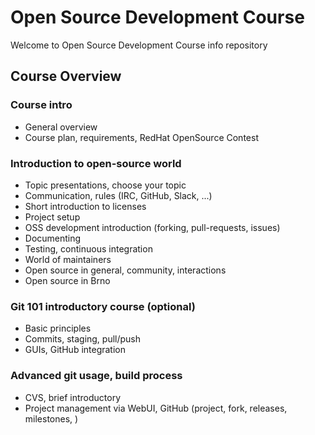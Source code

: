 # Open Source Development Course

Welcome to Open Source Development Course info repository

## Course Overview

### Course intro
   - General overview
   - Course plan, requirements, RedHat OpenSource Contest

### Introduction to open-source world
   - Topic presentations, choose your topic 
   - Communication, rules (IRC, GitHub, Slack, ...)
   - Short introduction to licenses
   - Project setup
   - OSS development introduction (forking, pull-requests, issues)
   - Documenting
   - Testing, continuous integration
   - World of maintainers
   - Open source in general, community, interactions
   - Open source in Brno
  
 ### Git 101 introductory course (optional)
   - Basic principles
   - Commits, staging, pull/push
   - GUIs, GitHub integration
  
  
 ### Advanced git usage, build process
   - CVS, brief introductory
   - Project management via WebUI, GitHub (project, fork, releases, milestones, )
  
